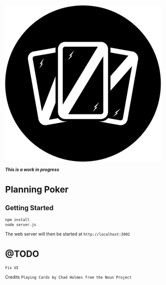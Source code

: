 <p align="center">
    <img src="app/assets/images/logo.png" alt="Logo"/>
</p>

***This is a work in progress***

Planning Poker
===

Getting Started
---

```
npm install
node server.js
```

The web server will then be started at `http://localhost:3002`

@TODO
===
```
Fix UI

```

Credits
`Playing Cards by Chad Holmes from the Noun Project`